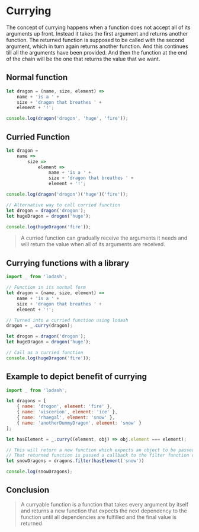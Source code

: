 # Currying

The concept of currying happens when a function does not accept all of its arguments up front. Instead it takes the first argument and returns another function. The returned function is supposed to be called with the second argument, which in turn again returns another function. And this continues till all the arguments have been provided. And then the function at the end of the chain will be the one that returns the value that we want.

## Normal function

```js
let dragon = (name, size, element) =>
    name + 'is a ' +
    size + 'dragon that breathes ' +
    element + '!';

console.log(dragon('drogon', 'huge', 'fire'));
```

## Curried Function

```js
let dragon = 
    name =>
        size => 
            element =>
                name + 'is a ' +
                size + 'dragon that breathes ' +
                element + '!';

console.log(dragon('drogon')('huge')('fire'));

// Alternative way to call curried function
let drogon = dragon('drogon');
let hugeDragon = drogon('huge');

console.log(hugeDragon('fire'));
```

> A curried function can gradually receive the arguments it needs and will return the value when all of its arguments are received.

## Currying functions with a library

```js
import _ from 'lodash';

// Function in its normal form
let dragon = (name, size, element) =>
    name + 'is a ' +
    size + 'dragon that breathes ' +
    element + '!';

// Turned into a curried function using lodash
dragon = _.curry(dragon);

let drogon = dragon('drogon');
let hugeDragon = drogon('huge');

// Call as a curried function
console.log(hugeDragon('fire'));

```

## Example to depict benefit of currying

```js
import _ from 'lodash';

let dragons = [
    { name: 'drogon', element: 'fire' },
    { name: 'viscerion', element: 'ice' },
    { name: 'rhaegal', element: 'snow' },
    { name: 'anotherDummyDragon', element: 'snow' }
];

let hasElement = _.curry((element, obj) => obj.element === element);

// This will return a new function which expects an object to be passed to it to check if the obj's element is "snow"
// That returned function is passed a callback to the filter function directly
let snowDragons = dragons.filter(hasElement('snow'))

console.log(snowDragons);
```

## Conclusion

> A curryable function is a function that takes every argument by itself and returns a new function that expects the next dependency to the function until all dependencies are fulfilled and the final value is returned